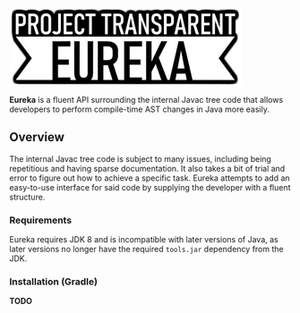 ![Eureka](https://github.com/project-transparent/eureka/blob/main/eureka.png)

**Eureka** is a fluent API surrounding the internal Javac tree code that allows developers to perform compile-time AST changes in Java more easily.

## Overview
The internal Javac tree code is subject to many issues, including being repetitious and having sparse documentation. It also takes a bit of trial and error to figure out how to achieve a specific task.
Eureka attempts to add an easy-to-use interface for said code by supplying the developer with a fluent structure.

### Requirements
Eureka requires JDK 8 and is incompatible with later versions of Java, as later versions no longer have the required `tools.jar` dependency from the JDK.

### Installation (Gradle)
**TODO**
